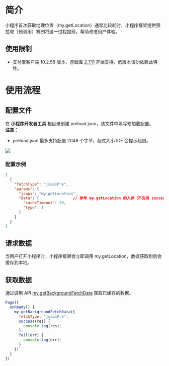 # 简介

小程序首次获取地理位置（my.getLocation）通常比较耗时，小程序框架提供预拉取（预调用）机制将这一过程提前，帮助改进用户体验。

## 使用限制

- 支付宝客户端 10.2.56 版本，基础库 [2.7.11](https://opendocs.alipay.com/mini/framework/lib-upgrade-v2) 开始支持，低版本请勿依赖此特性。

# 使用流程

## 配置文件

在 **小程序开发者工具** 根目录创建 preload.json，该文件中填写预加载配置。<br />**注意：**

- preload.json 最多支持配置 2048 个字节，超过大小 IDE 会提示超限。

![](https://intranetproxy.alipay.com/skylark/lark/0/2021/png/185602/1632191030970-c4309ca7-edad-4f44-8e98-b73a5024b2ab.png#align=left&display=inline&height=313&margin=%5Bobject%20Object%5D&originHeight=313&originWidth=218&status=done&style=none&width=218)

### 配置示例
``` json
[
  {
    "fetchType": "jsapiPre",
    "params": {
      "jsapi": "my.getLocation",
      "data": {               // 参考 my.getLocation 的入参（不支持 success/fail/complete 回调）
        "cacheTimeout": 30,
        "type": 1
      }
    }
  }
]
```

## 请求数据
当用户打开小程序时，小程序框架会立即调用 my.getLocation，数据获取到后会缓存到本地。

## 获取数据
通过调用 API [my.getBackgroundFetchData](https://opendocs.alipay.com/mini/api/getBackgroundFetchData) 获取已缓存的数据。
``` js
Page({
  onReady() {
    my.getBackgroundFetchData({
      fetchType: "jsapiPre",
      success(res) {
        console.log(res);
      },
      fail(err) {
        console.log(err);
      }
    })
  }
})

```

